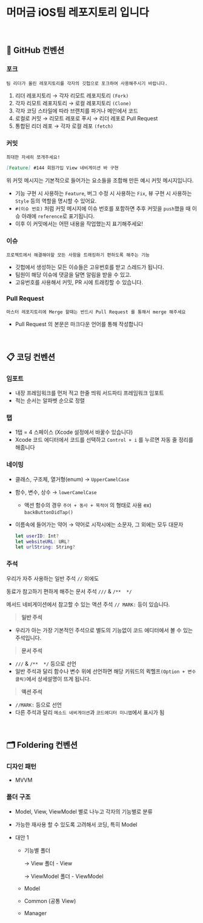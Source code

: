 # 머머금 iOS팀 레포지토리 입니다

<br/>

## 📇 GitHub 컨벤션
### 포크

`팀 리더가 올린 레포지토리를 각자의 깃헙으로 포크하여 사용해주시기 바랍니다.`

1. 리더 레포지토리 → 각자 리모트 레포지토리 `(Fork)`
2. 각자 리모트 레포지토리 → 로컬 레포지토리 `(Clone)`
3. 각자 코딩 스타일에 따라 브랜치를 파거나 메인에서 코드
4. 로컬로 커밋 → 리모트 레포로 푸시 → 리더 레포로 Pull Request
5. 통합된 리더 레포 → 각자 로컬 레포 `(fetch)`



### 커밋

`최대한 자세히 쪼개주세요!`

```markdown
[Feature] #144 회원가입 View 네비게이션 바 구현 
```

위 커밋 메시지는 기본적으로 들어가는 요소들을 조합해 만든 예시 커밋 메시지입니다.

- 기능 구현 시 사용하는 `Feature`, 버그 수정 시 사용하는 `Fix`, 뷰 구현 시 사용하는 `Style` 등의 역할을 명시할 수 있어요.
- `#(이슈 번호)` 처럼 커밋 메시지에 이슈 번호를 포함하면 추후 커밋을 `push`했을 때 이슈 아래에 `reference`로 표기됩니다.
- 이후 이 커밋에서는 어떤 내용을 작업했는지 표기해주세요!


### 이슈

`프로젝트에서 해결해야할 모든 사항을 트래킹하기 편하도록 해주는 기능`

- 깃헙에서 생성하는 모든 이슈들은 고유번호를 받고 스레드가 됩니다.
- 팀원이 해당 이슈에 댓글을 달면 알림을 받을 수 있고.
- 고유번호를 사용해서 커밋, PR 시에 트래킹할 수 있습니다.


### Pull Request

`마스터 레포지토리에 Merge 할때는 반드시 Pull Request 를 통해서 merge 해주세요`

- Pull Request 의 본문은 마크다운 언어를 통해 작성합니다


<br/>

## 📋 코딩 컨벤션


  ### 임포트
  
  - 내장 프레임워크를 먼저 적고 한줄 띄워 서드파티 프레임워크 임포트
  - 적는 순서는 알파벳 순으로 정렬
  
  
  ### 탭
  
  - 1탭 = 4 스페이스 (Xcode 설정에서 바꿀수 있습니다)
  - Xcode 코드 에디터에서 코드를 선택하고 `Control + i` 를 누르면 자동 줄 정리를 해줍니다


  ### 네이밍
  
  - 클래스, 구조체, 열거형(enum) → `UpperCamelCase`
  - 함수, 변수, 상수 → `lowerCamelCase`
      - 액션 함수의 경우 `주어 + 동사 + 목적어` 의 형태로 사용 ex) `backButtonDidTap()`
  - 이름속에 들어가는 약어 → 약어로 시작시에는 소문자, 그 외에는 모두 대문자
      
      ```swift
      let userID: Int?
      let websiteURL: URL?
      let urlString: String?
      ```
    

  ### 주석
  
  
  우리가 자주 사용하는 일반 주석 `//` 외에도
  
  동료가 참고하기 편하게 해주는 문서 주석 `///` & `/**  */`
  
  메서드 네비게이션에서 참고할 수 있는 액션 주석 `// MARK:`  등이 있습니다.
  
  
  > **일반 주석**
  > 
  - 우리가 아는 가장 기본적인 주석으로 별도의 기능없이 코드 에디터에서 볼 수 있는 주석입니다.
  
  > **문서 주석**
  > 
  - `///` & `/**  */` 등으로 선언
  - 일반 주석과 달리 함수나 변수 위에 선언하면 해당 키워드의 퀵헬프`(Option + 변수 클릭)`에서 상세설명이 뜨게 됩니다.
    
  > **액션 주석**
  > 
  - `//MARK:`   등으로 선언
  - 다른 주석과 달리 `메소드 네비게이션`과 `코드에디터 미니맵`에서 표시가 됨

<br/>

## 🗂️ Foldering 컨벤션

  ### 디자인 패턴
  
  - MVVM

  ### 폴더 구조
  
  - Model, View, ViewModel 별로 나누고 각자의 기능별로 분류
  - 가능한 재사용 할 수 있도록 고려해서 코딩, 특히 Model
   
  - 대안 1
      - 기능별 폴더
          
          → View 폴더 - View
          
          → ViewModel 폴더 - ViewModel
          
      - Model
      - Common (공통 View)
      - Manager

